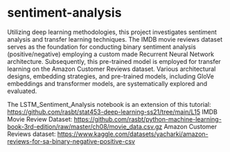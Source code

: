 # sentiment-analysis

Utilizing deep learning methodologies, this project investigates sentiment analysis and transfer learning techniques. The IMDB movie reviews dataset serves as the foundation for conducting binary sentiment analysis (positive/negative) employing a custom made Recurrent Neural Network architecture. Subsequently, this pre-trained model is employed for transfer learning on the Amazon Customer Reviews dataset. Various architectural designs, embedding strategies, and pre-trained models, including GloVe embeddings and transformer models, are systematically explored and evaluated.

The LSTM_Sentiment_Analysis notebook is an extension of this tutorial: https://github.com/rasbt/stat453-deep-learning-ss21/tree/main/L15
IMDB Movie Review Dataset: https://github.com/rasbt/python-machine-learning-book-3rd-edition/raw/master/ch08/movie_data.csv.gz
Amazon Customer Reviews dataset: https://www.kaggle.com/datasets/yacharki/amazon-reviews-for-sa-binary-negative-positive-csv
